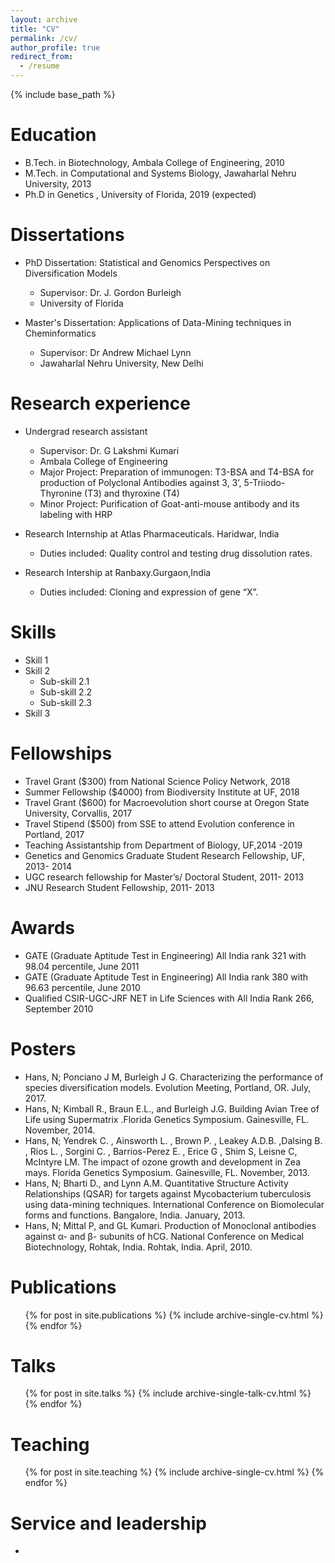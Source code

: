 ```yaml
---
layout: archive
title: "CV"
permalink: /cv/
author_profile: true
redirect_from:
  - /resume
---
```


{% include base_path %}

Education
======
* B.Tech. in Biotechnology, Ambala College of Engineering, 2010 
* M.Tech. in  Computational and Systems Biology, Jawaharlal Nehru University, 2013
* Ph.D in Genetics , University of Florida, 2019 (expected) 

Dissertations
=======
* PhD Dissertation:  Statistical and Genomics Perspectives on Diversification Models
   * Supervisor:  Dr. J. Gordon Burleigh  
   * University of Florida 	           
                                     		
* Master's Dissertation: Applications of Data-Mining techniques in Cheminformatics
   * Supervisor: Dr Andrew Michael Lynn	
   * Jawaharlal Nehru University, New Delhi

Research experience
======

* Undergrad research assistant
    * Supervisor: Dr. G Lakshmi Kumari
    * Ambala College of Engineering
    * Major Project: Preparation of immunogen: T3-BSA and T4-BSA for production of Polyclonal Antibodies against 3, 3’, 5-Triiodo-Thyronine (T3) and thyroxine (T4)
    * Minor Project:  Purification of Goat-anti-mouse antibody and its labeling with HRP

* Research Internship at Atlas Pharmaceuticals. Haridwar, India 
    * Duties included:  Quality control and testing drug dissolution rates.

*	Research Intership at Ranbaxy.Gurgaon,India	
    * Duties included: Cloning and expression of gene “X”. 
  
  
Skills
======
* Skill 1
* Skill 2
  * Sub-skill 2.1
  * Sub-skill 2.2
  * Sub-skill 2.3
* Skill 3

Fellowships
======

* Travel Grant ($300) from National Science Policy Network, 2018
* Summer Fellowship ($4000) from Biodiversity Institute at UF, 2018
* Travel Grant ($600) for Macroevolution short course at Oregon State University, Corvallis, 2017
* Travel Stipend ($500) from SSE to attend Evolution conference in Portland, 2017
* Teaching Assistantship from Department of Biology, UF,2014 -2019
* Genetics and Genomics Graduate Student Research Fellowship, UF, 2013- 2014
* UGC research fellowship for Master’s/ Doctoral Student, 2011- 2013
* JNU Research Student Fellowship, 2011- 2013

Awards
======

* GATE (Graduate Aptitude Test in Engineering) All India rank 321 with 98.04 percentile, June 2011
* GATE (Graduate Aptitude Test in Engineering) All India rank 380 with 96.63 percentile, June 2010
* Qualified CSIR-UGC-JRF NET in Life Sciences with All India Rank 266, September 2010


Posters
======
* Hans, N; Ponciano J M, Burleigh J G. Characterizing the performance of species diversification models. Evolution Meeting, Portland, OR. July, 2017.
* Hans, N; Kimball R., Braun E.L., and Burleigh J.G. Building Avian Tree of Life using Supermatrix .Florida Genetics Symposium. Gainesville, FL.  November, 2014.
* Hans, N;  Yendrek C. ,  Ainsworth L. , Brown P. , Leakey A.D.B. ,Dalsing B. , Rios L. , Sorgini C. , Barrios-Perez E. , Erice G , Shim S, Leisne C, McIntyre LM. The impact of ozone growth and development in Zea mays. Florida Genetics Symposium. Gainesville, FL.  November, 2013.
* Hans, N; Bharti D., and Lynn A.M. Quantitative Structure Activity Relationships (QSAR) for targets against Mycobacterium tuberculosis using data-mining techniques. International Conference on Biomolecular forms and functions. Bangalore, India. January, 2013. 
* Hans, N; Mittal P, and GL Kumari.  Production of Monoclonal antibodies against α- and β- subunits of hCG. National Conference on Medical Biotechnology, Rohtak, India. Rohtak, India.  April, 2010.


Publications
======
  <ul>{% for post in site.publications %}
    {% include archive-single-cv.html %}
  {% endfor %}</ul>
  
Talks
======
  <ul>{% for post in site.talks %}
    {% include archive-single-talk-cv.html %}
  {% endfor %}</ul>
  
Teaching
======
  <ul>{% for post in site.teaching %}
    {% include archive-single-cv.html %}
  {% endfor %}</ul>
  
Service and leadership
======
* 
